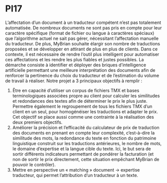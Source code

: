 # PI17
L’affectation d’un document à un traducteur compétent n’est pas totalement automatisée. De nombreux documents ne sont pas pris en compte pour leur caractère spécifique (format de fichier ou langue à caractères spéciaux) que l’algorithme actuel ne sait pas gérer, nécessitant l’affectation manuelle du traducteur. De plus, MyBrian souhaite élargir son nombre de traductions proposées et se développer en attirant de plus en plus de clients. Dans ce contexte, il est nécessaire de rendre l’outil plus intelligent pour automatiser ces affectations et les rendre les plus fiables et justes possibles.
La démarche consiste à identifier et déployer des briques d’intelligence artificielle permettant une meilleure interprétation des documents afin de renforcer la pertinence du choix du traducteur et de l’estimation du volume de travail à réaliser.
Notre projet a 3 principaux objectifs à remplir :
  1. Être en capacité d’utiliser un corpus de fichiers TMX et bases terminologiques associées propre au client pour calculer les similitudes et redondances des textes afin de déterminer le prix le plus juste. Permettre également le regroupement de tous les fichiers TMX d’un client en un seul, pour homogénéiser les traductions et adapter le prix. Cet objectif se place aussi comme une contrainte à la réalisation des deux premiers objectifs.
  2. Améliorer la précision et l’efficacité du calculateur de prix de traduction des documents en prenant en compte leur complexité, c’est-à-dire la similitude des mots, la redondance du texte en fonction du patrimoine linguistique construit sur les traductions antérieures, le nombre de mots, le domaine d’expertise et la langue cible du texte. Ici, le but sera de sortir différents indicateurs permettant de pondérer la facturation (et non de sortir le prix directement, cette situation empêchant MyBrian de pouvoir le contrôler).
  3. Mettre en perspective un « matching » document → expertise traducteur, qui permet l’attribution d’un traducteur à un texte.
